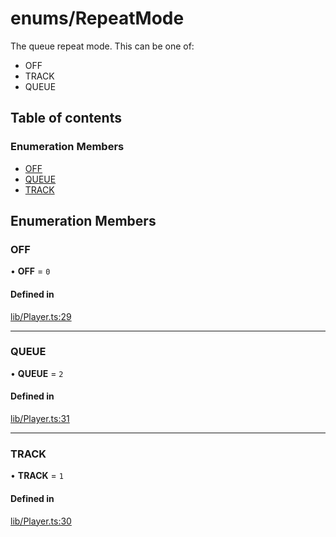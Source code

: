 # enums/RepeatMode

The queue repeat mode. This can be one of:
- OFF
- TRACK
- QUEUE

## Table of contents

### Enumeration Members

- [OFF](enums.RepeatMode.md#off)
- [QUEUE](enums.RepeatMode.md#queue)
- [TRACK](enums.RepeatMode.md#track)

## Enumeration Members

### OFF

• **OFF** = ``0``

#### Defined in

[lib/Player.ts:29](https://github.com/hmes98318/LavaShark/blob/3261a2e/src/lib/Player.ts#L29)

___

### QUEUE

• **QUEUE** = ``2``

#### Defined in

[lib/Player.ts:31](https://github.com/hmes98318/LavaShark/blob/3261a2e/src/lib/Player.ts#L31)

___

### TRACK

• **TRACK** = ``1``

#### Defined in

[lib/Player.ts:30](https://github.com/hmes98318/LavaShark/blob/3261a2e/src/lib/Player.ts#L30)
